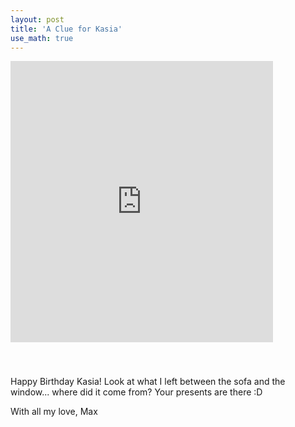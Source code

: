```yaml
---
layout: post
title: 'A Clue for Kasia'
use_math: true
---
```


<iframe src="https://editor.p5js.org/maxledlie/full/eeskkw5BP" style="width: 420px; height: 450px; overflow: hidden; margin-bottom: 40px" scrolling="no" frameborder="0"></iframe>

Happy Birthday Kasia!
Look at what I left between the sofa and the window... where did it come from?
Your presents are there :D

With all my love,
Max